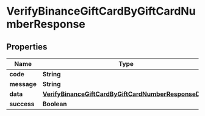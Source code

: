 

# VerifyBinanceGiftCardByGiftCardNumberResponse


## Properties

| Name | Type | Description | Notes |
|------------ | ------------- | ------------- | -------------|
|**code** | **String** |  |  [optional] |
|**message** | **String** |  |  [optional] |
|**data** | [**VerifyBinanceGiftCardByGiftCardNumberResponseData**](VerifyBinanceGiftCardByGiftCardNumberResponseData.md) |  |  [optional] |
|**success** | **Boolean** |  |  [optional] |



